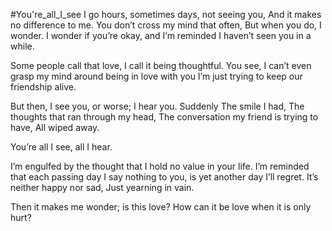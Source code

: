 
#You're_all_I_see
I go hours, sometimes days, not seeing you, And it makes no difference to me. You don’t cross my mind that often, But when you do, I wonder. I wonder if you’re okay, and I’m reminded I haven’t seen you in a while.

Some people call that love, I call it being thoughtful. You see, I can’t even grasp my mind around being in love with you I’m just trying to keep our friendship alive.

But then, I see you, or worse; I hear you. Suddenly The smile I had, The thoughts that ran through my head, The conversation my friend is trying to have, All wiped away.

You’re all I see, all I hear.

I’m engulfed by the thought that I hold no value in your life. I’m reminded that each passing day I say nothing to you, is yet another day I’ll regret. It’s neither happy nor sad, Just yearning in vain.

Then it makes me wonder; is this love? How can it be love when it is only hurt?

